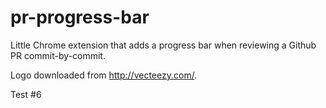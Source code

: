 # pr-progress-bar

Little Chrome extension that adds a progress bar when reviewing a Github PR commit-by-commit.

Logo downloaded from http://vecteezy.com/.

Test #6
